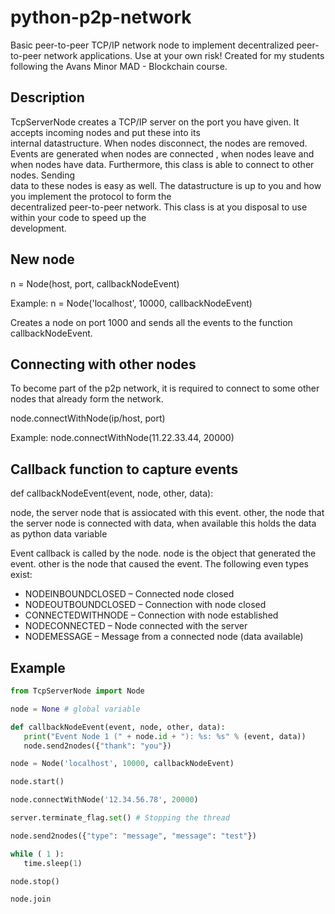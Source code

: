 # python-p2p-network
Basic peer-to-peer TCP/IP network node to implement decentralized peer-to-peer network applications. Use at your own risk! Created for my students following the Avans Minor MAD - Blockchain course.

## Description
TcpServerNode creates a TCP/IP server on the port you have given. It accepts incoming nodes and put these into its  
internal datastructure. When nodes disconnect, the nodes are removed. Events are generated when nodes are connected 
, when nodes leave and when nodes have data. Furthermore, this class is able to connect to other nodes. Sending     
data to these nodes is easy as well. The datastructure is up to you and how you implement the protocol to form the  
decentralized peer-to-peer network. This class is at you disposal to use within your code to speed up the           
development.                                                                                                        

## New node
n = Node(host, port, callbackNodeEvent)

Example: n = Node('localhost', 10000, callbackNodeEvent)

Creates a node on port 1000 and sends all the events to the function callbackNodeEvent.

## Connecting with other nodes
To become part of the p2p network, it is required to connect to some other nodes that already form the network.

node.connectWithNode(ip/host, port)

Example: node.connectWithNode(11.22.33.44, 20000)

## Callback function to capture events
def callbackNodeEvent(event, node, other, data):

node, the server node that is assiocated with this event.
other, the node that the server node is connected with
data, when available this holds the data as python data variable

Event callback is called by the node. node is the object that generated the event. other is the node that caused the event. The following even types exist:
+ NODEINBOUNDCLOSED – Connected node closed
+ NODEOUTBOUNDCLOSED – Connection with node closed
+ CONNECTEDWITHNODE – Connection with node established
+ NODECONNECTED – Node connected with the server
+ NODEMESSAGE – Message from a connected node (data available)

## Example
```python
from TcpServerNode import Node

node = None # global variable

def callbackNodeEvent(event, node, other, data):
   print("Event Node 1 (" + node.id + "): %s: %s" % (event, data))
   node.send2nodes({"thank": "you"})

node = Node('localhost', 10000, callbackNodeEvent)

node.start()

node.connectWithNode('12.34.56.78', 20000)

server.terminate_flag.set() # Stopping the thread

node.send2nodes({"type": "message", "message": "test"})

while ( 1 ):
   time.sleep(1)

node.stop()

node.join
```
